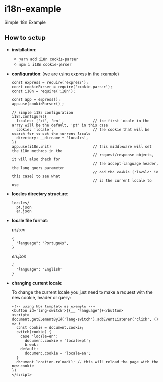 # i18n-example
Simple i18n Example

## How to setup

* __installation__:
  * `yarn add i18n cookie-parser`
  * `npm i i18n cookie-parser`

* __configuration__: (we are using express in the example)

  ```
  const express = require('express');
  const cookieParser = require('cookie-parser');
  const i18n = require('i18n');
  
  const app = express();
  app.use(cookieParser());
  
  // simple i18n configuration
  i18n.configure({
    locales: ['pt', 'en'],             // the first locale in the array will be the default, 'pt' in this case
    cookie: 'locale',                  // the cookie that will be search for to set the current locale
    directory: __dirname + 'locales',
  })
  app.use(i18n.init)                   // this middleware will set the i18n methods in the 
                                       // request/response objects, it will also check for
                                       // the accept-language header, the lang query parameter
                                       // and the cookie ('locale' in this case) to see what 
                                       // is the current locale to use
  ```
* __locales directory structure__:
  
  ```
  locales/
    pt.json
    en.json
  ```
* __locale file format__:

  _pt.json_
  ```
  {
    "language": "Português",
  }
  ```
  _en.json_
  ```
  {
    "language": "English"
  }
  ```
  
* __changing current locale__:

  To change the current locale you just need to make a request with the new cookie, header or query:
  ```
  <!-- using hbs template as example -->
  <button id='lang-switch'>{{__ "language"}}</button>
  <script>
  document.getElementById('lang-switch').addEventListener('click', () => {
    const cookie = document.cookie;
    switch(cookie) {
      case 'locale=en':
        document.cookie = 'locale=pt';
        break;
      default:
        document.cookie = 'locale=en';
    }
    document.location.reload(); // this will reload the page with the new cookie
  })
  </script>
  ```
